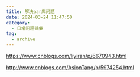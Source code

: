```yaml
---
title: 解决aar库问题
date: 2024-03-24 11:47:50
category:
  - 日常问题锦集
tag:
  - archive
---
```

https://www.cnblogs.com/liyiran/p/6670943.html

http://www.cnblogs.com/AsionTang/p/5974254.html
